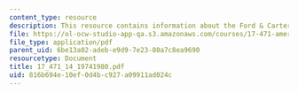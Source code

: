 ```yaml
---
content_type: resource
description: This resource contains information about the Ford & Carter.
file: https://ol-ocw-studio-app-qa.s3.amazonaws.com/courses/17-471-american-national-security-policy-fall-2002/816b694e10ef0d4bc927a09911ad024c_17_471_14_19741980.pdf
file_type: application/pdf
parent_uid: 6be13a02-adeb-e9d9-7e23-80a7c8ea9690
resourcetype: Document
title: 17_471_14_19741980.pdf
uid: 816b694e-10ef-0d4b-c927-a09911ad024c
---
```

